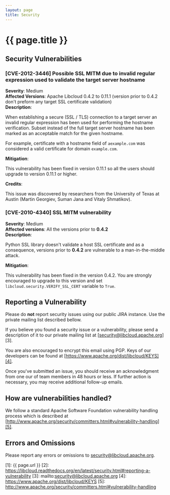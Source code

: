 ```yaml
---
layout: page
title: Security
---
```


# {{ page.title }}

<a name="security-vulnerabilities"><h2 class="anchor">Security Vulnerabilities</h2></a>

<a name="CVE-2012-3446"><h3 class="anchor">[CVE-2012-3446] Possible SSL MITM due to invalid regular expression used to validate the target server hostname</h3></a>

**Severity**: Medium  
**Affected Versions**: Apache Libcloud 0.4.2 to 0.11.1 (version prior to 0.4.2
don't preform any target SSL certificate validation)  
**Description**:

When establishing a secure (SSL / TLS) connection to a target server an
invalid regular expression has been used for performing the hostname
verification. Subset instead of the full target server hostname has been
marked as an acceptable match for the given hostname.

For example, certificate with a hostname field of `aexample.com` was considered
a valid certificate for domain `example.com`.

**Mitigation**:

This vulnerability has been fixed in version 0.11.1 so all the users should
upgrade to version 0.11.1 or higher.

**Credits**:

This issue was discovered by researchers from the University of Texas at Austin
(Martin Georgiev, Suman Jana and Vitaly Shmatikov).

<a name="CVE-2010-4340"><h3 class="anchor">[CVE-2010-4340] SSL MITM vulnerability</h3></a>

**Severity**: Medium  
**Affected versions**: All the versions prior to **0.4.2**  
**Description**:

Python SSL library doesn't validate a host SSL certificate and as a
consequence, versions prior to **0.4.2** are vulnerable to a man-in-the-middle
attack.

**Mitigation**:

This vulnerability has been fixed in the version 0.4.2. You are strongly
encouraged to upgrade to this version and set
`libcloud.security.VERIFY_SSL_CERT` variable to `True`.

<a name="reporting-a-vulnerability"><h2 class="anchor">Reporting a Vulnerability</h2></a>

<div class="alert alert-info">Please do <strong>not</strong> report security
issues using our public JIRA instance. Use the private mailing list
described bellow.</div>

If you believe you found a security issue or a vulnerability, please send a
description of it to our private mailing list at
[security@libcloud.apache.org][3].

You are also encouraged to encrypt this email using PGP. Keys of our developers
can be found at [https://www.apache.org/dist/libcloud/KEYS][4].

Once you've submitted an issue, you should receive an acknowledgment from one
our of team members in 48 hours or less. If further action is necessary, you
may receive additional follow-up emails.

<a name="how-are-vulnerabilities-handled"><h2 class="anchor">How are vulnerabilities handled?</h2></a>

We follow a standard Apache Software Foundation vulnerability handling process
which is described at
[http://www.apache.org/security/committers.html#vulnerability-handling][5].

<a name="errors-and-omissions"><h2 class="anchor">Errors and Omissions</h2></a>

Please report any errors or omissions to
<a href="mailto:security@libcloud.apache.org">security@libcloud.apache.org</a>.

[1]: {{ page.url }}
[2]: https://libcloud.readthedocs.org/en/latest/security.html#reporting-a-vulnerability
[3]: mailto:security@libcloud.apache.org
[4]: https://www.apache.org/dist/libcloud/KEYS
[5]: http://www.apache.org/security/committers.html#vulnerability-handling
